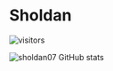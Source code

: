 # Sholdan
![visitors](https://visitor-badge.glitch.me/badge?page_id=page.id)

      

![sholdan07 GitHub stats](https://github-readme-stats.vercel.app/api?username=sholdan07&show_icons=true&theme=dark)
